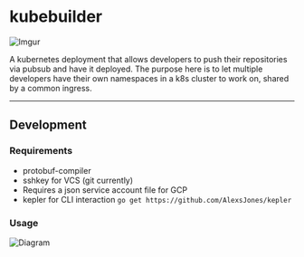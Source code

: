 # kubebuilder

![Imgur](https://i.imgur.com/xxDRsik.jpg)


A kubernetes deployment that allows developers to push their repositories via pubsub and have it deployed.
The purpose here is to let multiple developers have their own namespaces in a k8s cluster to work on, shared by a common ingress.

---

## Development

### Requirements

- protobuf-compiler
- sshkey for VCS (git currently)
- Requires a json service account file for GCP 
- kepler for CLI interaction `go get https://github.com/AlexsJones/kepler`


### Usage

![Diagram](https://i.imgur.com/Ddn3oyU.png)
